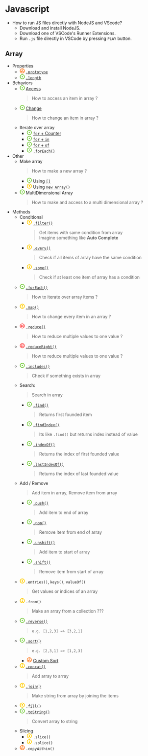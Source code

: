 # Javascript
- How to run JS files directly with NodeJS and VScode?
    - Download and install NodeJS.
    - Download one of VSCode's Runner Extensions.
    - Run `.js` file directly in VSCode by pressing `PLAY` button.
## Array
- Properties
    - ![](../../-/3.png) [`.prototype`](js-array-prototype.js)
    - ![](../../-/1.png) [`.length`](js-array-length.js)
- Behaviors
    - ![](../../-/1.png) [Access](js-array-access.js)
        > How to access an item in array ?
    - ![](../../-/1.png) [Change](js-array-change.js)
        > How to change an item in array ?
    - Iterate over array
        - ![](../../-/1.png) [`for` + Counter](js-for-counter.js)
        - ![](../../-/1.png) [`for` + `in`](js-for-in.js)
        - ![](../../-/1.png) [`for` + `of`](js-for-of.js)
        - ![](../../-/1.png) [`.forEach()`](js-for-each.js)
- Other
    - Make array
        > How to make a new array ?
        - ![](../../-/1.png) Using [`[]`](js-array-access.js)
        - ![](../../-/2.png) Using [`new Array()`](js-array-new.js)
    - ![](../../-/1.png) MultiDimensional Array
        > How to make and access to a multi dimensional array ?
- Methods
    - Conditional
        - ![](../../-/2.png) [`.filter()`](js-array-filter-example.html)
            > Get items with same condition from array   
            > Imagine something like **Auto Complete**
        - ![](../../-/2.png) [`.every()`](js-array-every.js)
            > Check if all items of array have the same condition
        - ![](../../-/2.png) [`.some()`](js-array-some.js)
            > Check if at least one item of array has a condition
    - ![](../../-/1.png) [`.forEach()`](js-array-foreach-example.html)
        > How to iterate over array items ?
    - ![](../../-/2.png) [`.map()`](js-array-map-example.html)
        > How to change every item in an array ?
    - ![](../../-/4.png) [`.reduce()`](js-array-reduce-example.html)
        > How to reduce multiple values to one value ?
    - ![](../../-/4.png) [`.reduceRight()`](js-array-reduce-example.html)
        > How to reduce multiple values to one value ?
    - ![](../../-/1.png) [`.includes()`](js-array-includes.html)
        > Check if something exists in array
    - Search:
        > Search in array
        - ![](../../-/1.png) [`.find()`](js-array-find.js)
            > Returns first founded item
        - ![](../../-/1.png) [`.findIndex()`](js-array-find-index.js)
            > Its like `.find()` but returns index instead of value
        - ![](../../-/1.png) [`.indexOf()`](js-array-index-of.js)
            > Returns the index of first founded value
        - ![](../../-/1.png) [`.lastIndexOf()`](js-array-index-of.js)
            > Returns the index of last founded value
    - Add / Remove
        > Add item in array, Remove item from array
        - ![](../../-/1.png) [`.push()`](js-array-push.js)
            > Add item to end of array
        - ![](../../-/1.png) [`.pop()`](js-array-push.js)
            > Remove item from end of array
        - ![](../../-/1.png) [`.unshift()`](js-array-shift.js)
            > Add item to start of array
        - ![](../../-/1.png) [`.shift()`](js-array-shift.js)
            > Remove item from start of array
    - ![](../../-/2.png) `.entries()`, `keys()`, `valueOf()`
        > Get values or indices of an array
    - ![](../../-/2.png) `.from()`
        > Make an array from a collection ???
    - ![](../../-/1.png) [`.reverse()`](js-array-reverse.js)
        > `e.g. [1,2,3] => [3,2,1]`
    - ![](../../-/1.png) [`.sort()`](js-array-sort.js)
        > `e.g. [2,3,1] => [1,2,3]`
        - ![](../../-/3.png) [Custom Sort](js-array-custom-sort.js)
    - ![](../../-/2.png) [`.concat()`](js-array-concat.js)
        > Add array to array
    - ![](../../-/2.png) [`.join()`](js-array-join.js)
        > Make string from array by joining the items
    - ![](../../-/2.png) `.fill()`
    - ![](../../-/1.png) [`.toString()`](js-array-to-string.html)
        > Convert array to string
    - Slicing
        - ![](../../-/2.png) `.slice()`
        - ![](../../-/2.png) `.splice()`
    - ![](../../-/3.png) `.copyWithin()`
